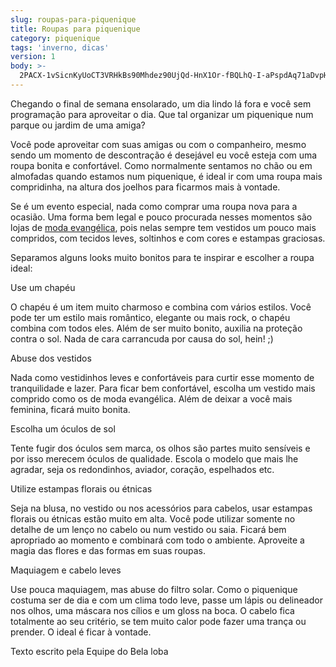 ```yaml
---
slug: roupas-para-piquenique
title: Roupas para piquenique
category: piquenique
tags: 'inverno, dicas'
version: 1
body: >-
  2PACX-1vSicnKyUoCT3VRHkBs90Mhdez90UjQd-HnX1Or-fBQLhQ-I-aPspdAq71aDvpHzLapWntsKQr5Lg-ST
---
```

Chegando o final de semana ensolarado, um dia lindo lá fora e você sem programação para aproveitar o dia. Que tal organizar um piquenique num parque ou jardim de uma amiga?

Você pode aproveitar com suas amigas ou com o companheiro, mesmo sendo um momento de descontração é desejável eu você esteja com uma roupa bonita e confortável. Como normalmente sentamos no chão ou em almofadas quando estamos num piquenique, é ideal ir com uma roupa mais compridinha, na altura dos joelhos para ficarmos mais à vontade.

Se é um evento especial, nada como comprar uma roupa nova para a ocasião. Uma forma bem legal e pouco procurada nesses momentos são lojas de [moda evangélica](https://www.google.com/url?q=http://www.belaloba.com.br/vestidos-evangelicos-ct-33f5f&sa=D&source=editors&ust=1621291869823000&usg=AOvVaw2VJd-bnhzzmBVi7a_e0U7x), pois nelas sempre tem vestidos um pouco mais compridos, com tecidos leves, soltinhos e com cores e estampas graciosas.

Separamos alguns looks muito bonitos para te inspirar e escolher a roupa ideal:

Use um chapéu

O chapéu é um item muito charmoso e combina com vários estilos. Você pode ter um estilo mais romântico, elegante ou mais rock, o chapéu combina com todos eles. Além de ser muito bonito, auxilia na proteção contra o sol. Nada de cara carrancuda por causa do sol, hein! ;)

Abuse dos vestidos

Nada como vestidinhos leves e confortáveis para curtir esse momento de tranquilidade e lazer. Para ficar bem confortável, escolha um vestido mais comprido como os de moda evangélica. Além de deixar a você mais feminina, ficará muito bonita.

Escolha um óculos de sol

Tente fugir dos óculos sem marca, os olhos são partes muito sensíveis e por isso merecem óculos de qualidade. Escola o modelo que mais lhe agradar, seja os redondinhos, aviador, coração, espelhados etc.

Utilize estampas florais ou étnicas

Seja na blusa, no vestido ou nos acessórios para cabelos, usar estampas florais ou étnicas estão muito em alta. Você pode utilizar somente no detalhe de um lenço no cabelo ou num vestido ou saia. Ficará bem apropriado ao momento e combinará com todo o ambiente. Aproveite a magia das flores e das formas em suas roupas.

Maquiagem e cabelo leves

Use pouca maquiagem, mas abuse do filtro solar. Como o piquenique costuma ser de dia e com um clima todo leve, passe um lápis ou delineador nos olhos, uma máscara nos cílios e um gloss na boca. O cabelo fica totalmente ao seu critério, se tem muito calor pode fazer uma trança ou prender. O ideal é ficar à vontade.

Texto escrito pela Equipe do Bela loba
